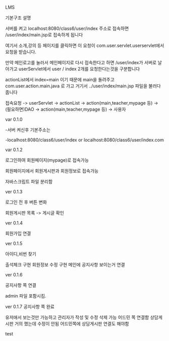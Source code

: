 LMS

기본구조 설명

서버를 켜고 localhost:8080/class6/user/index 주소로 접속하면 /user/index/main.jsp로 접속하게 됩니다

여기서 소개,강의 등 페이지를 클릭하면 이 요청이 com.user.servlet.userservlet에서 요청을 받습니다.

만약 메인로고를 눌러서 메인페이지로 다시 접속한다고 하면 /user/index가 서버로 날아가고 userServlet에서 user / index 2개를 요청한다는것을 구분합니다

actionList에서 index=main 이기 때문에 main을 돌려주고 com.user.action.main.java 로 가고 거기서 ../user/index/main.jsp 파일을 불러다 줍니다

접속요청 -> userServlet -> actionList -> action(main,teacher,mypage 등) -> (필요하면)DAO -> action(main,teacher,mypage 등) -> 사용자

var 0.1.0

-서버 켜신후 기본주소는

-localhost:8080/class6/user/index or localhost:8080/class6/user/index.com

var 0.1.2

로그인하여 회원페이지(mypage)로 접속가능

회원페이지에서 회원게시판과 회원정보로 접속가능

자바스크립트 파일 분리함

ver 0.1.3

로그인 전 후 버튼 변화

회원게시판 목록 -> 게시글 확인

ver 0.1.4 

회원가입 연결

ver 0.1.5

아이디,비번 찾기

출석체크 구현 회원정보 수정 구현 메인에 공지사항 보이는거 연결

ver 0.1.6

공지사항 쪽 연결

admin 파일 포함시킴.

ver 0.1.7
공지사항 쪽 완료

유저애서 보는것만 가능하고 관리자가 작성 및 수정 삭제 가능
어드민 쪽 연결함
상담게시판 거의 했는데 수정이 안됨
어드민쪽에 상담게시판 연결도 해야함

test
